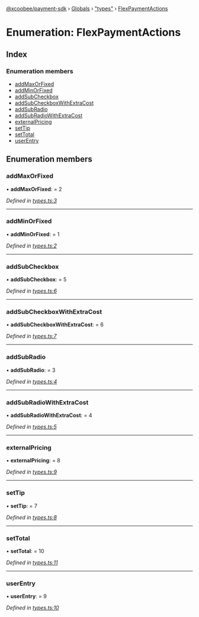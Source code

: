 [@xcoobee/payment-sdk](../README.md) › [Globals](../globals.md) › ["types"](../modules/_types_.md) › [FlexPaymentActions](_types_.flexpaymentactions.md)

# Enumeration: FlexPaymentActions

## Index

### Enumeration members

* [addMaxOrFixed](_types_.flexpaymentactions.md#addmaxorfixed)
* [addMinOrFixed](_types_.flexpaymentactions.md#addminorfixed)
* [addSubCheckbox](_types_.flexpaymentactions.md#addsubcheckbox)
* [addSubCheckboxWithExtraCost](_types_.flexpaymentactions.md#addsubcheckboxwithextracost)
* [addSubRadio](_types_.flexpaymentactions.md#addsubradio)
* [addSubRadioWithExtraCost](_types_.flexpaymentactions.md#addsubradiowithextracost)
* [externalPricing](_types_.flexpaymentactions.md#externalpricing)
* [setTip](_types_.flexpaymentactions.md#settip)
* [setTotal](_types_.flexpaymentactions.md#settotal)
* [userEntry](_types_.flexpaymentactions.md#userentry)

## Enumeration members

###  addMaxOrFixed

• **addMaxOrFixed**: = 2

*Defined in [types.ts:3](https://github.com/XcooBee/payment-sdk-js/blob/c035332/src/types.ts#L3)*

___

###  addMinOrFixed

• **addMinOrFixed**: = 1

*Defined in [types.ts:2](https://github.com/XcooBee/payment-sdk-js/blob/c035332/src/types.ts#L2)*

___

###  addSubCheckbox

• **addSubCheckbox**: = 5

*Defined in [types.ts:6](https://github.com/XcooBee/payment-sdk-js/blob/c035332/src/types.ts#L6)*

___

###  addSubCheckboxWithExtraCost

• **addSubCheckboxWithExtraCost**: = 6

*Defined in [types.ts:7](https://github.com/XcooBee/payment-sdk-js/blob/c035332/src/types.ts#L7)*

___

###  addSubRadio

• **addSubRadio**: = 3

*Defined in [types.ts:4](https://github.com/XcooBee/payment-sdk-js/blob/c035332/src/types.ts#L4)*

___

###  addSubRadioWithExtraCost

• **addSubRadioWithExtraCost**: = 4

*Defined in [types.ts:5](https://github.com/XcooBee/payment-sdk-js/blob/c035332/src/types.ts#L5)*

___

###  externalPricing

• **externalPricing**: = 8

*Defined in [types.ts:9](https://github.com/XcooBee/payment-sdk-js/blob/c035332/src/types.ts#L9)*

___

###  setTip

• **setTip**: = 7

*Defined in [types.ts:8](https://github.com/XcooBee/payment-sdk-js/blob/c035332/src/types.ts#L8)*

___

###  setTotal

• **setTotal**: = 10

*Defined in [types.ts:11](https://github.com/XcooBee/payment-sdk-js/blob/c035332/src/types.ts#L11)*

___

###  userEntry

• **userEntry**: = 9

*Defined in [types.ts:10](https://github.com/XcooBee/payment-sdk-js/blob/c035332/src/types.ts#L10)*
